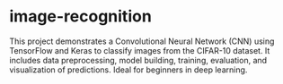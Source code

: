 # image-recognition
This project demonstrates a Convolutional Neural Network (CNN) using TensorFlow and Keras to classify images from the CIFAR-10 dataset. It includes data preprocessing, model building, training, evaluation, and visualization of predictions. Ideal for beginners in deep learning.
